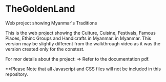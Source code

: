 # TheGoldenLand
Web project showing Myanmar's Traditions

This is the web project showing the Culture, Cuisine, Festivals, Famous Places, Ethinc Groups and Handicrafts in Myanmar.
in Myanmar. This version may be slightly different from the walkthrough video as it was the version created only for the constest. 

For mor details about the project: => 
Refer to the documentation pdf.

**Please Note that all Javascript and CSS files will not be included in this repository.
